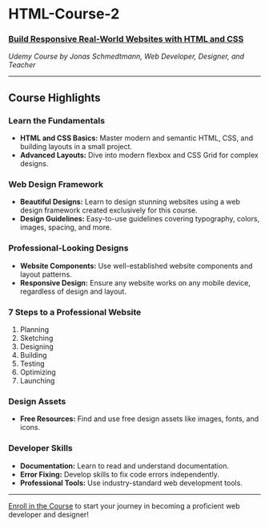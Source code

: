 # HTML-Course-2

### [Build Responsive Real-World Websites with HTML and CSS](https://www.udemy.com/share/101Wtc/)
*Udemy Course by Jonas Schmedtmann, Web Developer, Designer, and Teacher*

---

## Course Highlights

### Learn the Fundamentals
- **HTML and CSS Basics:** Master modern and semantic HTML, CSS, and building layouts in a small project.
- **Advanced Layouts:** Dive into modern flexbox and CSS Grid for complex designs.

### Web Design Framework
- **Beautiful Designs:** Learn to design stunning websites using a web design framework created exclusively for this course.
- **Design Guidelines:** Easy-to-use guidelines covering typography, colors, images, spacing, and more.

### Professional-Looking Designs
- **Website Components:** Use well-established website components and layout patterns.
- **Responsive Design:** Ensure any website works on any mobile device, regardless of design and layout.

### 7 Steps to a Professional Website
1. Planning
2. Sketching
3. Designing
4. Building
5. Testing
6. Optimizing
7. Launching

### Design Assets
- **Free Resources:** Find and use free design assets like images, fonts, and icons.

### Developer Skills
- **Documentation:** Learn to read and understand documentation.
- **Error Fixing:** Develop skills to fix code errors independently.
- **Professional Tools:** Use industry-standard web development tools.

---

[Enroll in the Course](https://www.udemy.com/share/101Wtc/) to start your journey in becoming a proficient web developer and designer!
